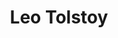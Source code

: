 ---
title: "Leo Tolstoy"
hashtag: "leo-tolstoy"
born-on: 1828-09-09
died-on: 1910-11-20
layout: hashtag
tags:
  - Russian
  - Writer
  - Human Being
  - dead at the moment
---